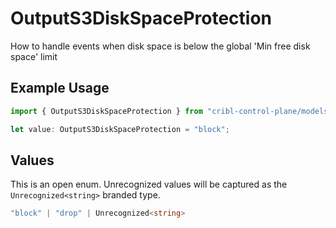 # OutputS3DiskSpaceProtection

How to handle events when disk space is below the global 'Min free disk space' limit

## Example Usage

```typescript
import { OutputS3DiskSpaceProtection } from "cribl-control-plane/models";

let value: OutputS3DiskSpaceProtection = "block";
```

## Values

This is an open enum. Unrecognized values will be captured as the `Unrecognized<string>` branded type.

```typescript
"block" | "drop" | Unrecognized<string>
```